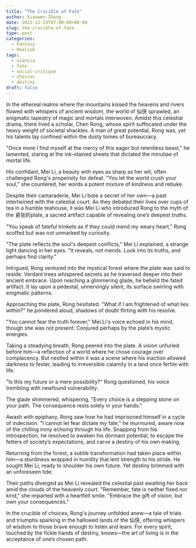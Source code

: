 ```yaml
---
title: "The Crucible of Fate"
author: Xiaowen Zhang
date: 2022-11-23T07:00:00+08:00
slug: the-crucible-of-fate
type: post
categories:
  - Fantasy
  - Realism
tags:
  - xianxia
  - fate
  - social-critique
  - choices
  - destiny
draft: false
---
```


In the ethereal realms where the mountains kissed the heavens and rivers flowed with whispers of ancient wisdom, the world of 仙侠 sprawled, an enigmatic tapestry of magic and mortals interwoven. Amidst this celestial drama, there lived a scholar, Chen Rong, whose spirit suffocated under the heavy weight of societal shackles. A man of great potential, Rong was, yet his talents lay confined within the dusty tomes of bureaucracy.

"Once more I find myself at the mercy of this eager but relentless beast," he lamented, staring at the ink-stained sheets that dictated the minutiae of mortal life.

His confidant, Mei Li, a beauty with eyes as sharp as her wit, often challenged Rong's propensity for defeat. "You let the world crush your soul," she countered, her words a potent mixture of kindness and rebuke.

Despite their camaraderie, Mei Li bore a secret of her own—a past intertwined with the celestial court. As they debated their lives over cups of tea in a humble teahouse, it was Mei Li who introduced Rong to the myth of the 紧张的plate, a sacred artifact capable of revealing one’s deepest truths.

"You speak of fateful trinkets as if they could mend my weary heart," Rong scoffed but was not unmarked by curiosity.

"The plate reflects the soul's deepest conflicts," Mei Li explained, a strange light dancing in her eyes. "It reveals, not mends. Look into its truths, and perhaps find clarity."

Intrigued, Rong ventured into the mystical forest where the plate was said to reside. Verdant trees whispered secrets as he traversed deeper into their ancient embrace. Upon reaching a glimmering glade, he beheld the fated artifact. It lay upon a pedestal, unnervingly silent, its surface swirling with enigmatic patterns.

Approaching the plate, Rong hesitated. "What if I am frightened of what lies within?" he pondered aloud, shadows of doubt flirting with his resolve.

"You cannot fear the truth forever," Mei Li's voice echoed in his mind, though she was not present. Conjured perhaps by the plate’s mystic energies.

Taking a steadying breath, Rong peered into the plate. A vision unfurled before him—a reflection of a world where he chose courage over complacency. But nestled within it was a scene where his inaction allowed darkness to fester, leading to irreversible calamity in a land once fertile with life.

"Is this my future or a mere possibility?" Rong questioned, his voice trembling with newfound vulnerability.

The glade shimmered, whispering, "Every choice is a stepping stone on your path. The consequence rests solely in your hands." 

Awash with epiphany, Rong saw how he had imprisoned himself in a cycle of indecision. "I cannot let fear dictate my fate," he murmured, aware now of the chilling irony echoing through his life. Snapping from his introspection, he resolved to awaken his dormant potential, to escape the fetters of society’s expectations, and carve a destiny of his own making.

Returning from the forest, a subtle transformation had taken place within him—a sturdiness wrapped in humility that lent strength to his stride. He sought Mei Li, ready to shoulder his own future. Yet destiny brimmed with an unforeseen tide.

Their paths diverged as Mei Li revealed the celestial past awaiting her back amid the clouds of the heavenly court. "Remember, fate is neither fixed nor kind," she imparted with a heartfelt smile. "Embrace the gift of vision, but own your consequences."

In the crucible of choices, Rong's journey unfolded anew—a tale of trials and triumphs sparking in the hallowed lands of the 仙侠, offering whispers of wisdom to those brave enough to listen and learn. For every spirit, touched by the fickle hands of destiny, knows—the art of living is in the acceptance of one’s chosen path.